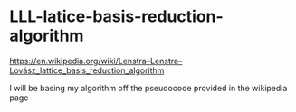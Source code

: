 # LLL-latice-basis-reduction-algorithm
https://en.wikipedia.org/wiki/Lenstra–Lenstra–Lovász_lattice_basis_reduction_algorithm

I will be basing my algorithm off the pseudocode provided in the wikipedia page

